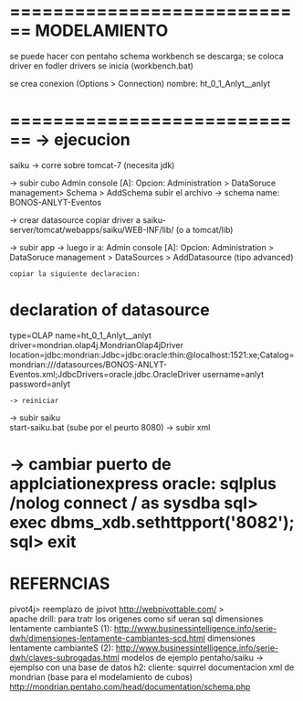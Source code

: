 ============================
MODELAMIENTO
============================
se puede hacer con pentaho schema workbench
se descarga; 
se coloca driver en fodler drivers
se inicia (workbench.bat)

se crea conexion (Options > Connection)
nombre: ht_0_1_Anlyt__anlyt




============================
-> ejecucion
============================

saiku
-> corre sobre tomcat-7 (necesita jdk)

-> subir cubo
	Admin console [A]:
	Opcion: Administration > DataSoruce management> Schema > AddSchema
	subir el archivo
		-> schema name: BONOS-ANLYT-Eventos

-> crear datasource
  copiar driver a saiku-server/tomcat/webapps/saiku/WEB-INF/lib/ (o a tomcat/lib)
  
  -> subir app
  -> luego ir a: Admin console [A]:
	Opcion: Administration > DataSoruce management > DataSources > AddDatasource  (tipo advanced)
		
	copiar la siguiente declaracion:
	
# declaration of datasource	
type=OLAP
name=ht_0_1_Anlyt__anlyt
driver=mondrian.olap4j.MondrianOlap4jDriver
location=jdbc:mondrian:Jdbc=jdbc:oracle:thin:@localhost:1521:xe;Catalog=mondrian:///datasources/BONOS-ANLYT-Eventos.xml;JdbcDrivers=oracle.jdbc.OracleDriver
username=anlyt
password=anlyt	

	-> reiniciar

-> subir saiku	
	start-saiku.bat (sube por el peurto 8080)
-> subir xml 
	
	
-> cambiar puerto de applciationexpress oracle: 
	sqlplus /nolog
	connect / as sysdba
	sql> exec dbms_xdb.sethttpport('8082');
	sql> exit
============================	
REFERNCIAS
============================
pivot4j> reemplazo de jpivot
http://webpivottable.com/ > 	
apache drill: para tratr los origenes como sif ueran sql
dimensiones lentamente cambianteS (1): http://www.businessintelligence.info/serie-dwh/dimensiones-lentamente-cambiantes-scd.html
dimensiones lentamente cambianteS (2): http://www.businessintelligence.info/serie-dwh/claves-subrogadas.html
modelos de ejemplo pentaho/saiku
-> ejemplso con una base de datos h2: cliente: squirrel
documentacion xml de mondrian (base para el modelamiento de cubos)
  http://mondrian.pentaho.com/head/documentation/schema.php






